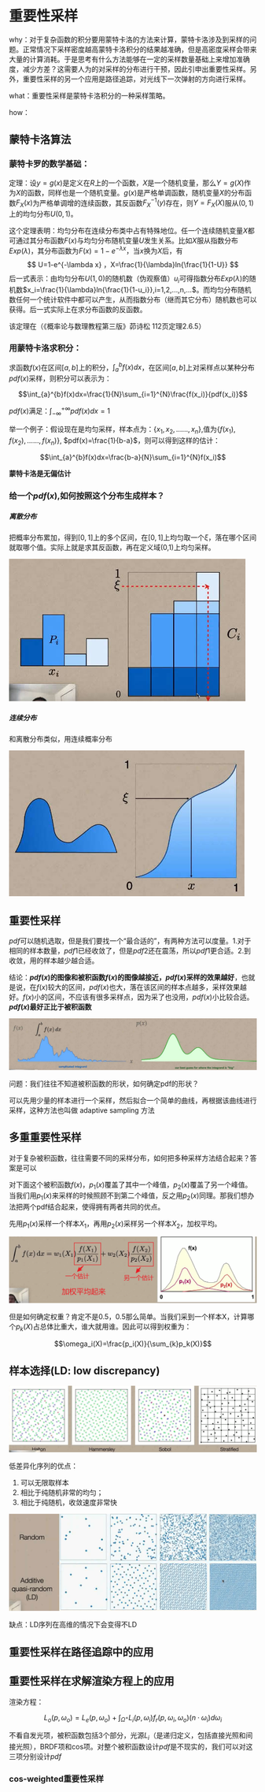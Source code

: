 # 重要性采样

why：对于复杂函数的积分要用蒙特卡洛的方法来计算，蒙特卡洛涉及到采样的问题。正常情况下采样密度越高蒙特卡洛积分的结果越准确，但是高密度采样会带来大量的计算消耗。于是思考有什么方法能够在一定的采样数量基础上来增加准确度，减少方差？这需要人为的对采样的分布进行干预，因此引申出重要性采样。另外，重要性采样的另一个应用是路径追踪，对光线下一次弹射的方向进行采样。

what：重要性采样是蒙特卡洛积分的一种采样策略。

how：

## 蒙特卡洛算法

### 蒙特卡罗的数学基础：

定理：设$y=g(x)$是定义在$R$上的一个函数，$X$是一个随机变量，那么$Y=g(X)$作为$X$的函数，同样也是一个随机变量。$g(x)$是严格单调函数，随机变量$X$的分布函数$F_X(x)$为严格单调增的连续函数，其反函数$F_X^{-1}(y)$存在，则$Y=F_X(X)$服从$(0,1)$上的均匀分布$U(0,1)$。

这个定理表明：均匀分布在连续分布类中占有特殊地位。任一个连续随机变量$X$都可通过其分布函数$F(x)$与均匀分布随机变量$U$发生关系。比如$X$服从指数分布$Exp(\lambda)$，其分布函数为$F(x)=1-e^{-\lambda x}$，当$x$换为$X$后，有
$$
U=1-e^{-\lambda x} ，X=\frac{1}{\lambda}ln{\frac{1}{1-U}}
$$
后一式表示：由均匀分布$U(1,0)$的随机数（伪观察值）$u_i$可得指数分布$Exp(\lambda)$的随机数$x_i=\frac{1}{\lambda}ln{\frac{1}{1-u_i}},i=1,2,...,n,...$。而均匀分布随机数任何一个统计软件中都可以产生，从而指数分布（继而其它分布）随机数也可以获得。后一式实际上在求分布函数的反函数。

该定理在（《概率论与数理教程第三版》茆诗松 112页定理2.6.5）

### 用蒙特卡洛求积分：

求函数$f(x)$在区间$[a,b]$上的积分，$\int_{a}^{b}f(x)dx$，在区间$[a,b]$上对采样点以某种分布$pdf(x)$采样，则积分可以表示为：

$$\int_{a}^{b}f(x)dx=\frac{1}{N}\sum_{i=1}^{N}\frac{f(x_i)}{pdf(x_i)}$$

$pdf(x)$满足：$\int_{-\infty}^{+\infty}pdf(x)dx=1$

举一个例子：假设现在是均匀采样，样本点为：$\left\{x_1,x_2,……,x_n\right\}$,值为$\left\{f(x_1),f(x_2),……,f(x_n)\right\}$, $pdf(x)=\frac{1}{b-a}$，则可以得到这样的估计：

$$\int_{a}^{b}f(x)dx=\frac{b-a}{N}\sum_{i=1}^{N}f(x_i)$$

**蒙特卡洛是无偏估计**

### 给一个$pdf(x)$,如何按照这个分布生成样本？

##### 离散分布

把概率分布累加，得到$[0,1]$上的多个区间，在$[0,1]$上均匀取一个$\xi$，落在哪个区间就取哪个值。实际上就是求其反函数，再在定义域(0,1)上均匀采样。

![mkdocs](images/samplingDiscrete.jpg)

##### 连续分布

和离散分布类似，用连续概率分布

![mkdocs](images/samplingContinue.jpg)

## 重要性采样

$pdf$可以随机选取，但是我们要找一个“最合适的”，有两种方法可以度量。1.对于相同的样本数量，$pdf1$已经收敛了，但是$pdf2$还在震荡，所以$pdf1$更合适。2.到收敛，用的样本越少越合适。

结论：**$pdf(x)$的图像和被积函数$f(x)$的图像越接近，$pdf(x)$采样的效果越好**，也就是说，在$f(x)$较大的区间，$pdf(x)$也大，落在该区间的样本点越多，采样效果越好。$f(x)$小的区间，不应该有很多采样点，因为采了也没用，$pdf(x)$小比较合适。**$pdf(x)$最好正比于被积函数**

![mkdocs](images/importanceSampling.jpg)

问题：我们往往不知道被积函数的形状，如何确定pdf的形状？

可以先⽤少量的样本进⾏⼀个采样，然后拟合⼀个简单的曲线，再根据该曲线进⾏采样，这种⽅法也叫做 adaptive sampling ⽅法

## 多重重要性采样

对于复杂被积函数，往往需要不同的采样分布，如何把多种采样方法结合起来？答案是可以

对下面这个被积函数$f(x)$，$p_1(x)$覆盖了其中一个峰值，$p_2(x)$覆盖了另一个峰值。当我们用$p_1(x)$来采样的时候照顾不到第二个峰值，反之用$p_2(x)$同理。那我们想办法把两个pdf结合起来，使得拥有两者共同的优点。

先用$p_1(x)$采样一个样本$X_1$，再用$p_2(x)$采样另一个样本$X_2$，加权平均。

![mkdocs](images/image-20231128094549082.png)

但是如何确定权重？肯定不是0.5，0.5那么简单。当我们采到一个样本X，计算哪个$p_k(X)$占总体比重大，谁大就用谁。因此可以得到权重为：

$$\omega_i(X)=\frac{p_i(X)}{\sum_{k}p_k(X)}$$

## 样本选择(LD: low discrepancy)

![mkdocs](images/lowDiscrepancy.png)

低差异化序列的优点：

1. 可以无限取样本
2. 相比于纯随机非常的均匀；
3. 相比于纯随机，收敛速度非常快

![mkdocs](images/randomAndLD.png)

缺点：LD序列在高维的情况下会变得不LD

## 重要性采样在路径追踪中的应用



## 重要性采样在求解渲染方程上的应用

渲染方程：

$$L_o(p,\omega_o)=L_e(p,\omega_o)+\int_{\Omega^+}L_i(p,\omega_i)f_r(p,\omega_i,\omega_o)(n·\omega_i)d\omega_i$$

不看自发光项，被积函数包括3个部分，光源$L_i$（是递归定义，包括直接光照和间接光照），BRDF项和cos项。对整个被积函数设计$pdf$是不现实的，我们可以对这三项分别设计$pdf$

### cos-weighted重要性采样
